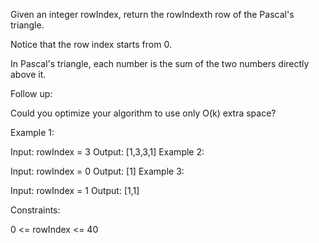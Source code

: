 Given an integer rowIndex, return the rowIndexth row of the Pascal's triangle.

Notice that the row index starts from 0.

In Pascal's triangle, each number is the sum of the two numbers directly above it.

Follow up:

Could you optimize your algorithm to use only O(k) extra space?

Example 1:

Input: rowIndex = 3
Output: [1,3,3,1]
Example 2:

Input: rowIndex = 0
Output: [1]
Example 3:

Input: rowIndex = 1
Output: [1,1]

Constraints:

0 <= rowIndex <= 40
